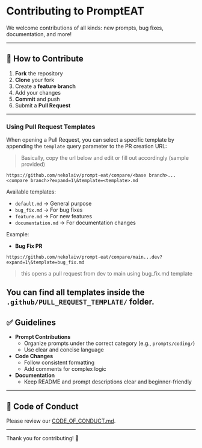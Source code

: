 # Contributing to PromptEAT

We welcome contributions of all kinds: new prompts, bug fixes, documentation, and more!

---

## 📜 How to Contribute
1. **Fork** the repository
2. **Clone** your fork
3. Create a **feature branch**
4. Add your changes
5. **Commit** and push
6. Submit a **Pull Request**

---
### Using Pull Request Templates
When opening a Pull Request, you can select a specific template by appending the `template` query parameter to the PR creation URL:
> Basically, copy the url below and edit or fill out accordingly (sample provided)

```
https://github.com/nekolaiv/prompt-eat/compare/<base branch>...<compare branch>?expand=1\&template=<template>.md
```

Available templates:
- `default.md` → General purpose
- `bug_fix.md` → For bug fixes
- `feature.md` → For new features
- `documentation.md` → For documentation changes

Example:
- **Bug Fix PR**  
```
https://github.com/nekolaiv/prompt-eat/compare/main...dev?expand=1\&template=bug_fix.md
```
> this opens a pull request from dev to main using bug_fix.md template
  
You can find all templates inside the `.github/PULL_REQUEST_TEMPLATE/` folder.
---

## ✅ Guidelines
- **Prompt Contributions**
  - Organize prompts under the correct category (e.g., `prompts/coding/`)
  - Use clear and concise language
- **Code Changes**
  - Follow consistent formatting
  - Add comments for complex logic
- **Documentation**
  - Keep README and prompt descriptions clear and beginner-friendly

---

## 🧾 Code of Conduct
Please review our [CODE_OF_CONDUCT.md](CODE_OF_CONDUCT.md).

---

Thank you for contributing! 🎉

